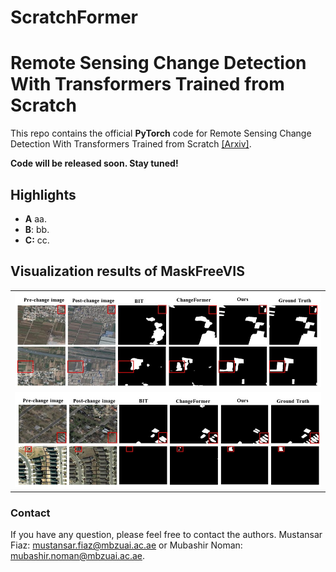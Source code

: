 # ScratchFormer

# Remote Sensing Change Detection With Transformers Trained from Scratch
This repo contains the official **PyTorch** code for Remote Sensing Change Detection With Transformers Trained from Scratch [[Arxiv]](https://arxiv.org/). 

**Code will be released soon. Stay tuned!**

Highlights
-----------------
- **A** aa.
- **B**: bb.
- **C:** cc.

Visualization results of MaskFreeVIS
-----------------

<table>
  <tr>
    <td><img src="demo/comparison_on_DSIFN.jpg"></td>
  </tr>
  <tr>
    <td><img src="demo/comparison_on_Levir.jpg"></td>
  </tr>
</table>


### Contact

If you have any question, please feel free to contact the authors. Mustansar Fiaz: [mustansar.fiaz@mbzuai.ac.ae](mailto:mustansar.fiaz@mbzuai.ac.ae) or Mubashir Noman: [mubashir.noman@mbzuai.ac.ae](mailto:mubashir.noman@mbzuai.ac.ae).
